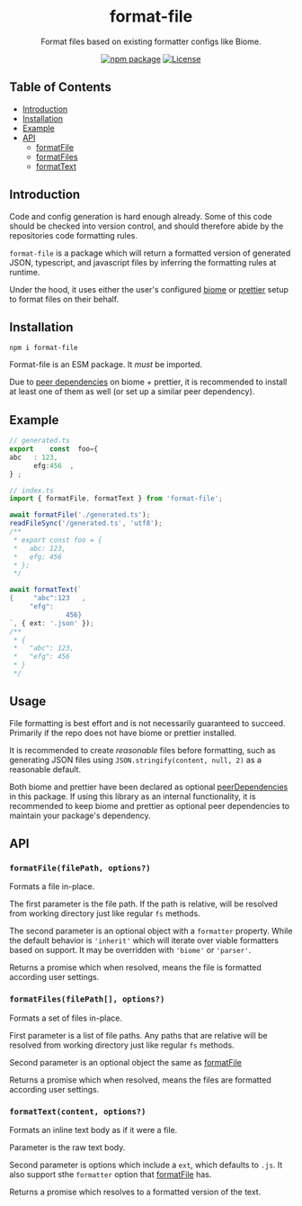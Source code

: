 <div style="text-align:center">

# format-file
Format files based on existing formatter configs like Biome.

[![npm package](https://badge.fury.io/js/format-file.svg)](https://www.npmjs.com/package/format-file)
[![License](https://img.shields.io/npm/l/format-file.svg)](https://github.com/JacobLey/leyman/blob/main/tools/format-file/LICENSE)

</div>

## Table of Contents

* [Introduction](#introduction)
* [Installation](#installation)
* [Example](#example)
* [API](#api)
  * [formatFile](#formatfilefilepath-options)
  * [formatFiles](#formatfilesfilepath-options)
  * [formatText](#formattextcontent-options)

## Introduction

Code and config generation is hard enough already. Some of this code should be checked into version control, and should therefore abide by the repositories code formatting rules.

`format-file` is a package which will return a formatted version of generated JSON, typescript, and javascript files by inferring the formatting rules at runtime.

Under the hood, it uses either the user's configured [biome](https://biomejs.dev/) or [prettier](https://prettier.io/) setup to format files on their behalf.

## Installation

`npm i format-file`

Format-file is an ESM package. It _must_ be imported.

Due to [peer dependencies](https://docs.npmjs.com/cli/v10/configuring-npm/package-json#peerdependenciesmeta) on biome + prettier, it is recommended to install at least one of them as well (or set up a similar peer dependency).

## Example

```ts
// generated.ts
export    const  foo={
abc   : 123,
      efg:456  ,
} ;

// index.ts
import { formatFile, formatText } from 'format-file';

await formatFile('./generated.ts');
readFileSync('/generated.ts', 'utf8');
/**
 * export const foo = {
 *   abc: 123,
 *   efg: 456
 * };
 */

await formatText(`
{     "abc":123   ,
     "efg":
              456}
`, { ext: '.json' });
/**
 * {
 *   "abc": 123,
 *   "efg": 456
 * }
 */
```

## Usage

File formatting is best effort and is not necessarily guaranteed to succeed. Primarily if the repo does not have biome or prettier installed.

It is recommended to create _reasonable_ files before formatting, such as generating JSON files using `JSON.stringify(content, null, 2)` as a reasonable default.

Both biome and prettier have been declared as optional [peerDependencies](https://docs.npmjs.com/cli/v10/configuring-npm/package-json#peerdependenciesmeta) in this package. If using this library as an internal functionality, it is recommended to keep biome and prettier as optional peer dependencies to maintain your package's dependency.

## API

### `formatFile(filePath, options?)`

Formats a file in-place.

The first parameter is the file path. If the path is relative, will be resolved from working directory just like regular `fs` methods.

The second parameter is an optional object with a `formatter` property.
While the default behavior is `'inherit'` which will iterate over viable formatters based on support. It may be overridden with `'biome'` or `'parser'`.

Returns a promise which when resolved, means the file is formatted according user settings.

### `formatFiles(filePath[], options?)`

Formats a set of files in-place.

First parameter is a list of file paths. Any paths that are relative will be resolved from working directory just like regular `fs` methods.

Second parameter is an optional object the same as [formatFile](#formatfilefilepath-options)

Returns a promise which when resolved, means the files are formatted according user settings.

### `formatText(content, options?)`

Formats an inline text body as if it were a file.

Parameter is the raw text body.

Second parameter is options which include a `ext`, which defaults to `.js`. It also support sthe `formatter` option that [formatFile](#formatfilefilepath-options) has.

Returns a promise which resolves to a formatted version of the text.
